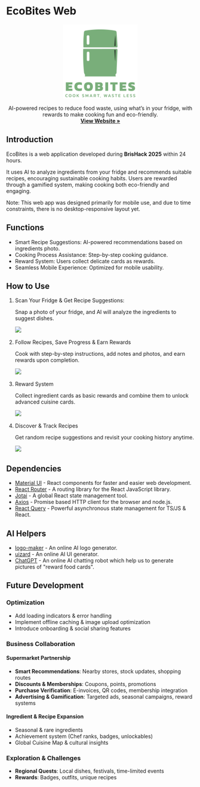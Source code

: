# EcoBites Web

<p align="center">
  <a href="https://vivi2393142.github.io/ecoBites-web/">
    <img src="./src/assets/logo_full.svg" alt="Logo" width="200">
  </a>

  <p align="center">
   AI-powered recipes to reduce food waste, using what’s in your fridge, with rewards to make cooking fun and eco-friendly.
    <br />
    <a href="https://vivi2393142.github.io/ecoBites-web">
      <strong>View Website »</strong>
    </a>
    <br />
  </p>
</p>

## Introduction

EcoBites is a web application developed during **BrisHack 2025** within 24 hours.

It uses AI to analyze ingredients from your fridge and recommends suitable recipes, encouraging sustainable cooking habits. Users are rewarded through a gamified system, making cooking both eco-friendly and engaging.

Note: This web app was designed primarily for mobile use, and due to time constraints, there is no desktop-responsive layout yet.

## Functions

- Smart Recipe Suggestions: AI-powered recommendations based on ingredients photo.
- Cooking Process Assistance: Step-by-step cooking guidance.
- Reward System: Users collect delicate cards as rewards.
- Seamless Mobile Experience: Optimized for mobile usability.

## How to Use

1. Scan Your Fridge & Get Recipe Suggestions:

   Snap a photo of your fridge, and AI will analyze the ingredients to suggest dishes.

   <img src="readme_imges/scan.gif" width="200"/>

2. Follow Recipes, Save Progress & Earn Rewards

   Cook with step-by-step instructions, add notes and photos, and earn rewards upon completion.

   <img src="readme_imges/cooking.gif" width="200"/>

3. Reward System

   Collect ingredient cards as basic rewards and combine them to unlock advanced cuisine cards.

   <img src="readme_imges/reward.gif" width="200"/>

4. Discover & Track Recipes

   Get random recipe suggestions and revisit your cooking history anytime.

   <img src="readme_imges/other.gif" width="200"/>

## Dependencies

- [Material UI](https://material-ui.com/getting-started/supported-components/) - React components for faster and easier web development.
- [React Router](https://reactrouter.com/) - A routing library for the React JavaScript library.
- [Jotai](https://jotai.org/) - A global React state management tool.
- [Axios](https://axios-http.com/) - Promise based HTTP client for the browser and node.js.
- [React Query](https://tanstack.com/query/latest) - Powerful asynchronous state management for TS/JS & React.

## AI Helpers

- [logo-maker](https://www.logoai.com/logo-maker) - An online AI logo generator.
- [uizard](https://app.uizard.io/) - An online AI UI generator.
- [ChatGPT](https://chatgpt.com/) - An online AI chatting robot which help us to generate pictures of "reward food cards".

## Future Development

### Optimization

- Add loading indicators & error handling
- Implement offline caching & image upload optimization
- Introduce onboarding & social sharing features

### Business Collaboration

#### Supermarket Partnership

- **Smart Recommendations**: Nearby stores, stock updates, shopping routes
- **Discounts & Memberships**: Coupons, points, promotions
- **Purchase Verification**: E-invoices, QR codes, membership integration
- **Advertising & Gamification**: Targeted ads, seasonal campaigns, reward systems

#### Ingredient & Recipe Expansion

- Seasonal & rare ingredients
- Achievement system (Chef ranks, badges, unlockables)
- Global Cuisine Map & cultural insights

### Exploration & Challenges

- **Regional Quests**: Local dishes, festivals, time-limited events
- **Rewards**: Badges, outfits, unique recipes

